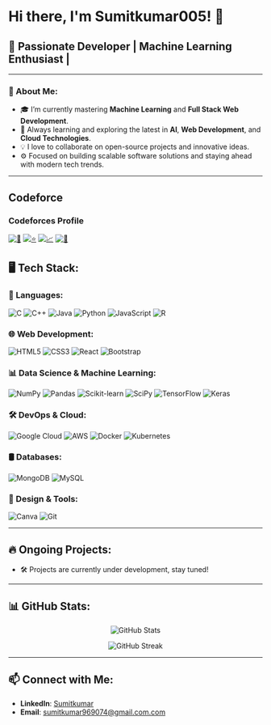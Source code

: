 # Hi there, I'm Sumitkumar005! 👋

## 🎯 Passionate Developer | Machine Learning Enthusiast |

---

### 🚀 About Me:
- 🎓 I’m currently mastering **Machine Learning** and **Full Stack Web Development**.
- 🧠 Always learning and exploring the latest in **AI**, **Web Development**, and **Cloud Technologies**.
- 💡 I love to collaborate on open-source projects and innovative ideas.
- ⚙️ Focused on building scalable software solutions and staying ahead with modern tech trends.

---

## Codeforce

### Codeforces Profile

[![👤](https://img.shields.io/badge/-SumitKSaini-orange?style=flat&logo=codeforces)](https://codeforces.com/profile/SumitKSaini)
[![⭐](https://img.shields.io/badge/Rating-1500-blue?style=flat&logo=codeforces)](https://codeforces.com/profile/SumitKSaini)
[![📈](https://img.shields.io/badge/Rank-Specialist-green?style=flat&logo=codeforces)](https://codeforces.com/profile/SumitKSaini)
[![🔢](https://img.shields.io/badge/Solved-456-yellow?style=flat&logo=codeforces)](https://codeforces.com/profile/SumitKSaini)



## 🖥️ Tech Stack:

### 🔧 Languages:
![C](https://img.shields.io/badge/C-A8B9CC?style=for-the-badge&logo=c&logoColor=white)
![C++](https://img.shields.io/badge/C++-00599C?style=for-the-badge&logo=c%2B%2B&logoColor=white)
![Java](https://img.shields.io/badge/Java-007396?style=for-the-badge&logo=java&logoColor=white)
![Python](https://img.shields.io/badge/Python-3776AB?style=for-the-badge&logo=python&logoColor=white)
![JavaScript](https://img.shields.io/badge/JavaScript-F7DF1E?style=for-the-badge&logo=javascript&logoColor=black)
![R](https://img.shields.io/badge/R-276DC3?style=for-the-badge&logo=r&logoColor=white)

### 🌐 Web Development:
![HTML5](https://img.shields.io/badge/HTML5-E34F26?style=for-the-badge&logo=html5&logoColor=white)
![CSS3](https://img.shields.io/badge/CSS3-1572B6?style=for-the-badge&logo=css3&logoColor=white)
![React](https://img.shields.io/badge/React-20232A?style=for-the-badge&logo=react&logoColor=61DAFB)
![Bootstrap](https://img.shields.io/badge/Bootstrap-563D7C?style=for-the-badge&logo=bootstrap&logoColor=white)

### 📊 Data Science & Machine Learning:
![NumPy](https://img.shields.io/badge/NumPy-013243?style=for-the-badge&logo=numpy&logoColor=white)
![Pandas](https://img.shields.io/badge/Pandas-150458?style=for-the-badge&logo=pandas&logoColor=white)
![Scikit-learn](https://img.shields.io/badge/scikit--learn-F7931E?style=for-the-badge&logo=scikit-learn&logoColor=white)
![SciPy](https://img.shields.io/badge/SciPy-8CAAE6?style=for-the-badge&logo=scipy&logoColor=white)
![TensorFlow](https://img.shields.io/badge/TensorFlow-FF6F00?style=for-the-badge&logo=tensorflow&logoColor=white)
![Keras](https://img.shields.io/badge/Keras-D00000?style=for-the-badge&logo=keras&logoColor=white)

### 🛠️ DevOps & Cloud:
![Google Cloud](https://img.shields.io/badge/Google%20Cloud-4285F4?style=for-the-badge&logo=google-cloud&logoColor=white)
![AWS](https://img.shields.io/badge/Amazon%20AWS-232F3E?style=for-the-badge&logo=amazon-aws&logoColor=white)
![Docker](https://img.shields.io/badge/Docker-2496ED?style=for-the-badge&logo=docker&logoColor=white)
![Kubernetes](https://img.shields.io/badge/Kubernetes-326CE5?style=for-the-badge&logo=kubernetes&logoColor=white)

### 🛢 Databases:
![MongoDB](https://img.shields.io/badge/MongoDB-4EA94B?style=for-the-badge&logo=mongodb&logoColor=white)
![MySQL](https://img.shields.io/badge/MySQL-4479A1?style=for-the-badge&logo=mysql&logoColor=white)

### 🎨 Design & Tools:
![Canva](https://img.shields.io/badge/Canva-00C4CC?style=for-the-badge&logo=canva&logoColor=white)
![Git](https://img.shields.io/badge/Git-F05032?style=for-the-badge&logo=git&logoColor=white)

---

## 🔥 Ongoing Projects:
- 🛠️ Projects are currently under development, stay tuned!

---

## 📊 GitHub Stats:

<p align="center">
  <img src="https://github-readme-stats.vercel.app/api?username=Sumitkumar005&show_icons=true&theme=radical" alt="GitHub Stats">
</p>

<p align="center">
  <img src="https://github-readme-streak-stats.herokuapp.com/?user=Sumitkumar005&theme=radical" alt="GitHub Streak">
</p>

---

## 📫 Connect with Me:
- **LinkedIn**: [Sumitkumar](https://www.linkedin.com/in/sumit-kumar-02a145239/)
- **Email**: sumitkumar969074@gmail.com.com
